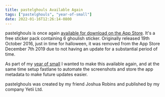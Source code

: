 ```yaml
---
title: pastelghouls Available Again
tags: ["pastelghouls", "year-of-small"]
date: 2022-01-16T12:26:14-0800
---
```


pastelghouls is once again [available for download on the App Store](https://apps.apple.com/app/apple-store/id1165855586?pt=96178896&ct=pastelghouls-available-again-blog-post&mt=8 "pastelghouls on the App Store"). It's a free sticker pack containing 6 ghoulish sticker. Originally released 19th October 2016, just in time for halloween, it was removed from the App Store December 7th 2019 due to not having an update for a substantial period of time.

As part of my [year of small](/posts/year-of-small) I wanted to make this available again, and at the same time setup fastlane to automate the screenshots and store the app metadata to make future updates easier.

pastelghouls was created by my friend Joshua Robins and published by my company Yetii Ltd.
